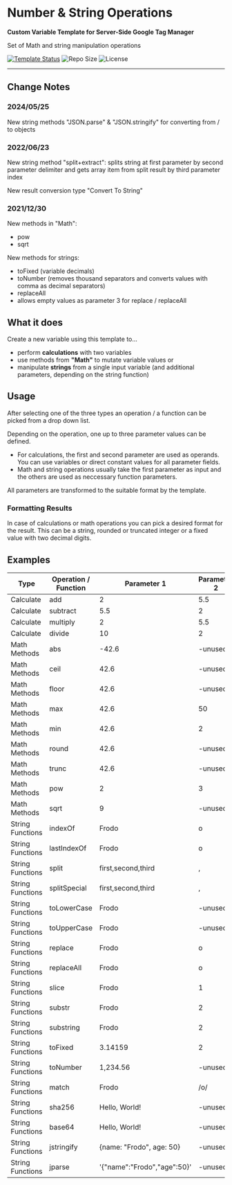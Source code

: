 # Number & String Operations
**Custom Variable Template for Server-Side Google Tag Manager**

Set of Math and string manipulation operations 

[![Template Status](https://img.shields.io/badge/Community%20Template%20Gallery%20Status-published-green)](https://tagmanager.google.com/gallery/#/owners/mbaersch/templates/number-string-operations) ![Repo Size](https://img.shields.io/github/repo-size/mbaersch/number-string-operations) ![License](https://img.shields.io/github/license/mbaersch/number-string-operations)

---

## Change Notes

### 2024/05/25
New string methods "JSON.parse" & "JSON.stringify" for converting from / to objects

### 2022/06/23
New string method "split+extract": splits string at first parameter by second parameter delimiter and gets array item from split result by third parameter index

New result conversion type "Convert To String" 


### 2021/12/30
New methods in "Math":
- pow
- sqrt

New methods for strings:
- toFixed (variable decimals)
- toNumber (removes thousand separators and converts values with comma as decimal separators)
- replaceAll
- allows empty values as parameter 3 for replace / replaceAll

## What it does
Create a new variable using this template to...

- perform **calculations** with two variables
- use methods from **"Math"** to mutate variable values or
- manipulate **strings** from a single input variable (and additional parameters, depending on the string function)

## Usage
After selecting one of the three types an operation / a function can be picked from a drop down list. 

Depending on the operation, one up to three parameter values can be defined. 

- For calculations, the first and second parameter are used as operands. You can use variables or direct constant values for all parameter fields. 
- Math and string operations usually take the first parameter as input and the others are used as neccessary function parameters.

All parameters are transformed to the suitable format by the template.

### Formatting Results
In case of calculations or math operations you can pick a desired format for the result. This can be a string, rounded or truncated integer or a fixed value with two decimal digits.

## Examples

Type | Operation / Function | Parameter 1 | Parameter 2 | Parameter 3 | JavaScript Equivalent | Result
---- | ---- | ---- | ---- | ---- | ---- | ----
Calculate | add | 2 | 5.5 | -unused- | 2 + 5.5 | 7.5
Calculate | subtract | 5.5 | 2 | -unused- | 5.5 - 2 | 3.5
Calculate | multiply | 2 | 5.5 | -unused- | 2 * 5.5 | 11
Calculate | divide | 10 | 2 | -unused- | 10 / 2 | 5
Math Methods | abs | -42.6 | -unused- | -unused- | Math.abs(-42.6) | 42.6
Math Methods | ceil | 42.6 | -unused- | -unused- | Math.ceil(42.6) | 43
Math Methods | floor | 42.6 | -unused- | -unused- | Math.floor(42.6) | 42
Math Methods | max | 42.6 | 50 | -unused- | Math.max(42.6, 50) | 50
Math Methods | min | 42.6 | 2 | -unused- | Math.min(42.6, 2) | 2
Math Methods | round | 42.6 | -unused- | -unused- | Math.round(42.6) | 43
Math Methods | trunc | 42.6 | -unused- | -unused- | Math.floor(42.6) | 42
Math Methods | pow | 2 | 3 | -unused- | Math.pow(2, 3) | 8
Math Methods | sqrt | 9 | -unused- | -unused- | Math.sqrt(9) | 3
String Functions | indexOf | Frodo | o | -unused- | "Frodo".indexOf('o') | 2
String Functions | lastIndexOf | Frodo | o | -unused- | "Frodo".lastIndexOf('o') | 4
String Functions | split | first,second,third | , | -unused- | "first,second,third".split(',') | ["first", "second", "third"]
String Functions | splitSpecial | first,second,third | , | 1 | "first,second,third".split(',')[1] | "second"
String Functions | toLowerCase | Frodo | -unused- | -unused- | "Frodo".toLowerCase() | "frodo"
String Functions | toUpperCase | Frodo | -unused- | -unused- | "Frodo".toUpperCase() | "FRODO"
String Functions | replace | Frodo | o | a | "Frodo".replace('o', 'a') | "Frado"
String Functions | replaceAll | Frodo | o | a | replaceAll("Frodo", 'o', 'a') | "Frada"
String Functions | slice | Frodo | 1 | 3 | "Frodo".slice(1, 3) | "ro"
String Functions | substr | Frodo | 2 | 3 | "Frodo".substring(2, 5) | "odo"
String Functions | substring | Frodo | 2 | 3 | "Frodo".substring(2, 3) | "o"
String Functions | toFixed | 3.14159 | 2 | -unused- | (3.14159).toFixed(2) | 3.14
String Functions | toNumber | 1,234.56 | -unused- | -unused- | +(1,234.56) | 1234.56
String Functions | match | Frodo | /o/ | -unused- | "Frodo".match(/o/) | ["o"]
String Functions | sha256 | Hello, World! | -unused- | -unused- | sha256Sync("Hello, World!") | "dffd6021bb2bd5b0af676290809ec3a53191dd81c7f70a4b28688a362182986f"
String Functions | base64 | Hello, World! | -unused- | -unused- | toBase64("Hello, World!") | "SGVsbG8sIFdvcmxkIQ=="
String Functions | jstringify | {name: "Frodo", age: 50} | -unused- | -unused- | JSON.stringify({name: "Frodo", age: 50}) | '{"name":"Frodo","age":50}'
String Functions | jparse | '{"name":"Frodo","age":50}' | -unused- | -unused- | JSON.parse('{"name":"Frodo","age":50}') | {name: "Frodo", age: 50}
